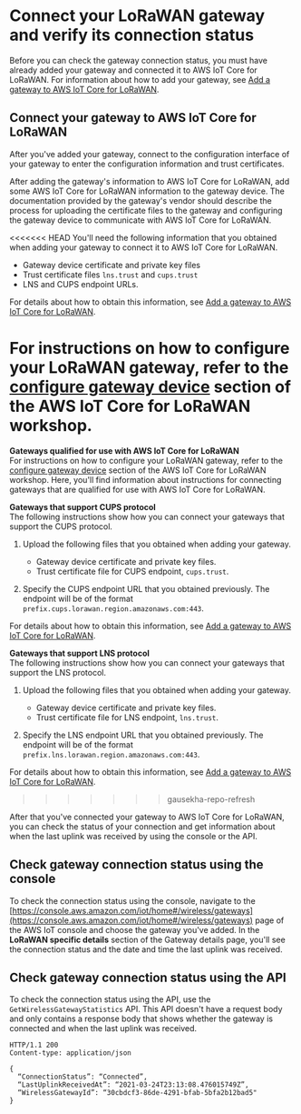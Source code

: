 # Connect your LoRaWAN gateway and verify its connection status<a name="connect-iot-lorawan-gateway-connection-status"></a>

Before you can check the gateway connection status, you must have already added your gateway and connected it to AWS IoT Core for LoRaWAN\. For information about how to add your gateway, see [Add a gateway to AWS IoT Core for LoRaWAN](connect-iot-lorawan-onboard-gateway-add.md)\.

## Connect your gateway to AWS IoT Core for LoRaWAN<a name="connect-iot-lorawan-connect-gateway"></a>

After you've added your gateway, connect to the configuration interface of your gateway to enter the configuration information and trust certificates\.

After adding the gateway's information to AWS IoT Core for LoRaWAN, add some AWS IoT Core for LoRaWAN information to the gateway device\. The documentation provided by the gateway's vendor should describe the process for uploading the certificate files to the gateway and configuring the gateway device to communicate with AWS IoT Core for LoRaWAN\.

<<<<<<< HEAD
You'll need the following information that you obtained when adding your gateway to connect it to AWS IoT Core for LoRaWAN\.
+ Gateway device certificate and private key files
+ Trust certificate files `lns.trust` and `cups.trust`
+ LNS and CUPS endpoint URLs\.

For details about how to obtain this information, see [Add a gateway to AWS IoT Core for LoRaWAN](connect-iot-lorawan-onboard-gateway-add.md)\.

For instructions on how to configure your LoRaWAN gateway, refer to the [ configure gateway device](https://iotwireless.workshop.aws/en/200_gateway/400_configuregateway.html) section of the AWS IoT Core for LoRaWAN workshop\.
=======
**Gateways qualified for use with AWS IoT Core for LoRaWAN**  
For instructions on how to configure your LoRaWAN gateway, refer to the [ configure gateway device](https://iotwireless.workshop.aws/en/200_gateway/400_configuregateway.html) section of the AWS IoT Core for LoRaWAN workshop\. Here, you'll find information about instructions for connecting gateways that are qualified for use with AWS IoT Core for LoRaWAN\.

**Gateways that support CUPS protocol**  
The following instructions show how you can connect your gateways that support the CUPS protocol\.

1. Upload the following files that you obtained when adding your gateway\.
   + Gateway device certificate and private key files\.
   + Trust certificate file for CUPS endpoint, `cups.trust`\.

1. Specify the CUPS endpoint URL that you obtained previously\. The endpoint will be of the format `prefix.cups.lorawan.region.amazonaws.com:443`\.

For details about how to obtain this information, see [Add a gateway to AWS IoT Core for LoRaWAN](connect-iot-lorawan-onboard-gateway-add.md)\.

**Gateways that support LNS protocol**  
The following instructions show how you can connect your gateways that support the LNS protocol\.

1. Upload the following files that you obtained when adding your gateway\.
   + Gateway device certificate and private key files\.
   + Trust certificate file for LNS endpoint, `lns.trust`\.

1. Specify the LNS endpoint URL that you obtained previously\. The endpoint will be of the format `prefix.lns.lorawan.region.amazonaws.com:443`\.

For details about how to obtain this information, see [Add a gateway to AWS IoT Core for LoRaWAN](connect-iot-lorawan-onboard-gateway-add.md)\.
>>>>>>> gausekha-repo-refresh

After that you've connected your gateway to AWS IoT Core for LoRaWAN, you can check the status of your connection and get information about when the last uplink was received by using the console or the API\.

## Check gateway connection status using the console<a name="connect-iot-lorawan-connection-status-console"></a>

To check the connection status using the console, navigate to the [https://console.aws.amazon.com/iot/home#/wireless/gateways](https://console.aws.amazon.com/iot/home#/wireless/gateways) page of the AWS IoT console and choose the gateway you've added\. In the **LoRaWAN specific details** section of the Gateway details page, you'll see the connection status and the date and time the last uplink was received\.

## Check gateway connection status using the API<a name="connect-iot-lorawan-connection-status-api"></a>

To check the connection status using the API, use the `GetWirelessGatewayStatistics` API\. This API doesn't have a request body and only contains a response body that shows whether the gateway is connected and when the last uplink was received\.

```
HTTP/1.1 200
Content-type: application/json

{
  “ConnectionStatus”: “Connected”,
  “LastUplinkReceivedAt”: “2021-03-24T23:13:08.476015749Z”,
  “WirelessGatewayId”: “30cbdcf3-86de-4291-bfab-5bfa2b12bad5"
}
```